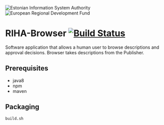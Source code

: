 ![Estonian Information System Authority](https://github.com/e-gov/RIHA-Frontend/raw/master/logo/gov-CVI/lions.png "Estonian Information System Authority") ![European Regional Development Fund](https://github.com/e-gov/RIHA-Frontend/raw/master/logo/EU/EU.png "European Regional Development Fund")

# RIHA-Browser [![Build Status](https://travis-ci.org/e-gov/RIHA-Browser.svg?branch=master)](https://travis-ci.org/e-gov/RIHA-Browser)

Software application that allows a human user to browse descriptions and approval decisions. Browser takes descriptions from the Publisher.

## Prerequisites
- java8
- npm
- maven

## Packaging
```
build.sh
```